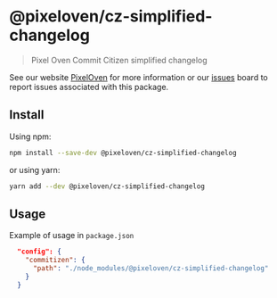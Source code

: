 # @pixeloven/cz-simplified-changelog

> Pixel Oven Commit Citizen simplified changelog

See our website [PixelOven](https://www.pixeloven.com/) for more information or our [issues](https://github.com/pixeloven/pixeloven/issues) board to report issues associated with this package.

## Install

Using npm:

```sh
npm install --save-dev @pixeloven/cz-simplified-changelog
```

or using yarn:

```sh
yarn add --dev @pixeloven/cz-simplified-changelog
```

## Usage
Example of usage in `package.json`
```json
  "config": {
    "commitizen": {
      "path": "./node_modules/@pixeloven/cz-simplified-changelog"
    }
  }
```